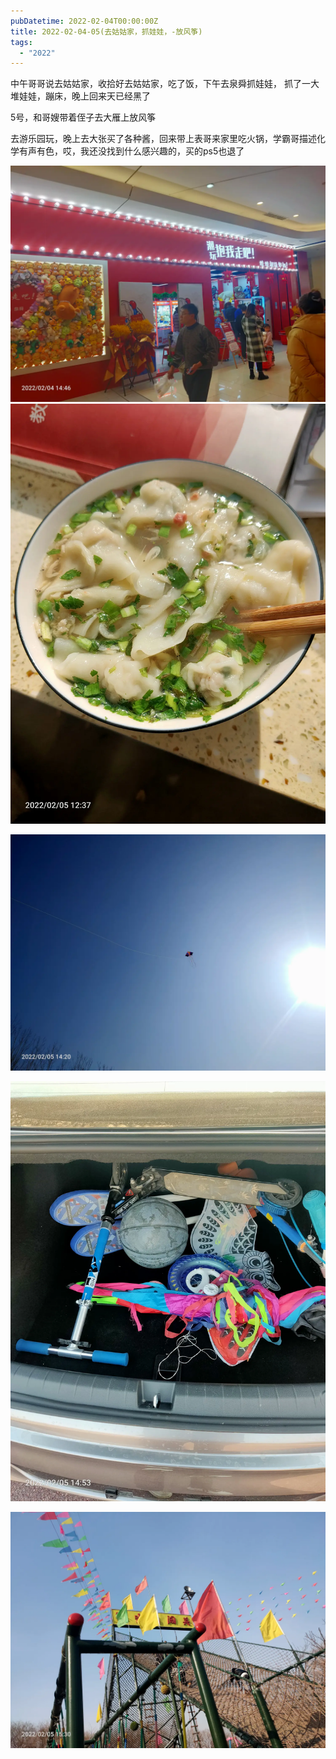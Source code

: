 ```yaml
---
pubDatetime: 2022-02-04T00:00:00Z
title: 2022-02-04-05(去姑姑家，抓娃娃，-放风筝)
tags:
  - "2022"
---
```


中午哥哥说去姑姑家，收拾好去姑姑家，吃了饭，下午去泉舜抓娃娃，
抓了一大堆娃娃，蹦床，晚上回来天已经黑了

5号，和哥嫂带着侄子去大雁上放风筝

去游乐园玩，晚上去大张买了各种酱，回来带上表哥来家里吃火锅，学霸哥描述化学有声有色，哎，我还没找到什么感兴趣的，买的ps5也退了

![](../../img/6904315-e58ae42e095fadf9.jpg)
![](../../img/6904315-2fb7c1117b1e5124.jpg)

![](../../img/6904315-43c1ea8c5859591f.jpg)

![](../../img/6904315-484cbda6d85902e7.jpg)

![](../../img/6904315-dd6cc66c26b881b7.jpg)
